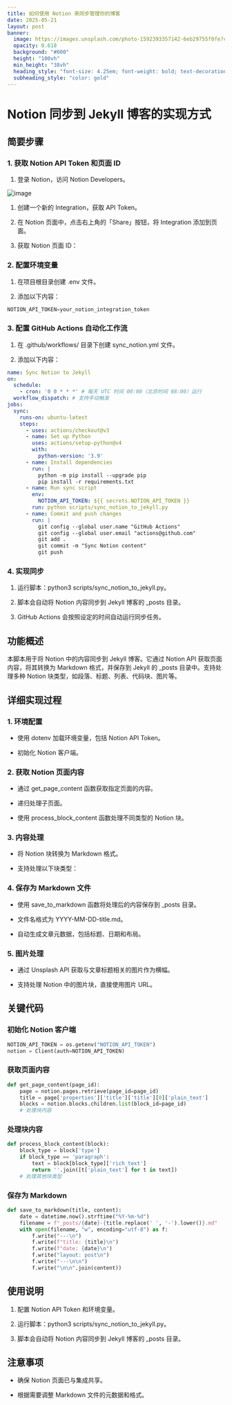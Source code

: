 ```yaml
---
title: 如何使用 Notion 来同步管理你的博客
date: 2025-05-21
layout: post
banner:
  image: https://images.unsplash.com/photo-1592393357142-6eb29755f0fe?crop=entropy&cs=tinysrgb&fit=max&fm=jpg&ixid=M3w2OTIwMzJ8MHwxfHJhbmRvbXx8fHx8fHx8fDE3NDc4MTYxMzd8&ixlib=rb-4.1.0&q=80&w=1080
  opacity: 0.618
  background: "#000"
  height: "100vh"
  min_height: "38vh"
  heading_style: "font-size: 4.25em; font-weight: bold; text-decoration: underline"
  subheading_style: "color: gold"
---
```


# Notion 同步到 Jekyll 博客的实现方式

## 简要步骤

### 1. 获取 Notion API Token 和页面 ID

1. 登录 Notion，访问 Notion Developers。

![image](https://prod-files-secure.s3.us-west-2.amazonaws.com/a7a0cc5a-89b9-4cda-8686-1fba0ca52f40/d19c1afe-dea5-4312-9333-786b0ba83054/image.png?X-Amz-Algorithm=AWS4-HMAC-SHA256&X-Amz-Content-Sha256=UNSIGNED-PAYLOAD&X-Amz-Credential=ASIAZI2LB466T4HME6LR%2F20250521%2Fus-west-2%2Fs3%2Faws4_request&X-Amz-Date=20250521T082857Z&X-Amz-Expires=3600&X-Amz-Security-Token=IQoJb3JpZ2luX2VjEP%2F%2F%2F%2F%2F%2F%2F%2F%2F%2F%2FwEaCXVzLXdlc3QtMiJIMEYCIQDDwkY9JZlTzcrxzrldAMZ8wizHsYnjT3pByH8xw1rxMwIhAN7IGznhvEq4vQp%2B5DeuCEQ8lKYCTIjNv6iG%2FiAuzev8KogECLj%2F%2F%2F%2F%2F%2F%2F%2F%2F%2FwEQABoMNjM3NDIzMTgzODA1IgyTOa7q%2FqP8dv%2BaNnkq3AMAdmIXMGKS1jmziW6ZcT9aneRVb%2F7MeX%2FrlXTOpOJ0XOw%2BDZwL97iYseI%2Bs7CLw7IS9PeyP72wc%2FqtXkCVdIRoCwZ8bdqJDJZP61SylU4jvrHXThFgrp0i0Afaz0lKu9ri7t7UJOmJl12b0cpRYWbAN5vOfOpGVIMNzTWUZHv57iJDuSA5apgOJ8ygO%2BbMKrbj1Q6B8ZSzbH0cO5bQfXJaKTbKBhIBbgB6FDvMKAk190Lmm%2FiNdABACrLjVlnZ8KimBirRiWzCu2umIiZLuqfNGrXQetm22zE4li5jcOYF6SJWKjWJQpkPT%2BMfogFfJA1cykr9NQcPRcIXz6NQ9Wk7gWZIjMYwOjWcURqaYHai8zvFY3xXdSgL7RhAJ57vKOtf6X%2F0FKQKhrzRz3hkyDPOI93EeXsuehu1ufM37KY1UK%2Fh1X8Un2gq1ZI7zNKlHn%2FeQ3X%2B9rG0yjrcDamIy5Y9fp5VD7RbcllTqqNS2WRDd4jOK5UpSwa4vhlswA6KSVa71aypcscFKvsps76ntYmJYAUy2iJw4%2FFpRqD1Bk9VTpO3Z1HIThqlUXq01Ctd3aERizbCFOTSnL4CFY453OwpIoE9A5NsxfBDubNPf4DmeGnoIdCOBvCJ%2Fq2XQzCr7LXBBjqkATX4%2Fa5lVZ8KK7GtD6wTbMwWrHn2DDCnVTCyM1hVDH70qX48W25ID8yA%2BFGPcc9ChA6SlR6vA9cboOuRb%2FoVNDy1B%2FxOyVX9a%2F7ifhzstcDK%2Bn%2Bzj9rzLwc4ScRJvTZllgPky0OkFlO7gRbtJlTblnSMh5N%2BS%2Fe8fsOdNcwqufytcs%2B3nCcdtl%2BMzcTTVPaqhMrKl9xPFSRWXPNjISNqGI2X6yUf&X-Amz-Signature=030398b04dc9c3f887e4f0ace1a0f530167c7a7c24000567af2a0dea0fc986d4&X-Amz-SignedHeaders=host&x-id=GetObject)

1. 创建一个新的 Integration，获取 API Token。

1. 在 Notion 页面中，点击右上角的「Share」按钮，将 Integration 添加到页面。

1. 获取 Notion 页面 ID：


### 2. 配置环境变量

1. 在项目根目录创建 .env 文件。

1. 添加以下内容：

```javascript
NOTION_API_TOKEN=your_notion_integration_token
```

### 3. 配置 GitHub Actions 自动化工作流

1. 在 .github/workflows/ 目录下创建 sync_notion.yml 文件。

1. 添加以下内容：

```yaml
name: Sync Notion to Jekyll
on:
  schedule:
    - cron: '0 0 * * *' # 每天 UTC 时间 00:00（北京时间 08:00）运行
  workflow_dispatch: # 支持手动触发
jobs:
  sync:
    runs-on: ubuntu-latest
    steps:
      - uses: actions/checkout@v3
      - name: Set up Python
        uses: actions/setup-python@v4
        with:
          python-version: '3.9'
      - name: Install dependencies
        run: |
          python -m pip install --upgrade pip
          pip install -r requirements.txt
      - name: Run sync script
        env:
          NOTION_API_TOKEN: ${{ secrets.NOTION_API_TOKEN }}
        run: python scripts/sync_notion_to_jekyll.py
      - name: Commit and push changes
        run: |
          git config --global user.name "GitHub Actions"
          git config --global user.email "actions@github.com"
          git add .
          git commit -m "Sync Notion content"
          git push
```

### 4. 实现同步

1. 运行脚本：python3 scripts/sync_notion_to_jekyll.py。

1. 脚本会自动将 Notion 内容同步到 Jekyll 博客的 _posts 目录。

1. GitHub Actions 会按照设定的时间自动运行同步任务。

## 功能概述

本脚本用于将 Notion 中的内容同步到 Jekyll 博客。它通过 Notion API 获取页面内容，将其转换为 Markdown 格式，并保存到 Jekyll 的 _posts 目录中。支持处理多种 Notion 块类型，如段落、标题、列表、代码块、图片等。

## 详细实现过程

### 1. 环境配置

- 使用 dotenv 加载环境变量，包括 Notion API Token。

- 初始化 Notion 客户端。

### 2. 获取 Notion 页面内容

- 通过 get_page_content 函数获取指定页面的内容。

- 递归处理子页面。

- 使用 process_block_content 函数处理不同类型的 Notion 块。

### 3. 内容处理

- 将 Notion 块转换为 Markdown 格式。

- 支持处理以下块类型：


### 4. 保存为 Markdown 文件

- 使用 save_to_markdown 函数将处理后的内容保存到 _posts 目录。

- 文件名格式为 YYYY-MM-DD-title.md。

- 自动生成文章元数据，包括标题、日期和布局。

### 5. 图片处理

- 通过 Unsplash API 获取与文章标题相关的图片作为横幅。

- 支持处理 Notion 中的图片块，直接使用图片 URL。

## 关键代码

### 初始化 Notion 客户端

```python
NOTION_API_TOKEN = os.getenv("NOTION_API_TOKEN")
notion = Client(auth=NOTION_API_TOKEN)
```

### 获取页面内容

```python
def get_page_content(page_id):
    page = notion.pages.retrieve(page_id=page_id)
    title = page['properties']['title']['title'][0]['plain_text']
    blocks = notion.blocks.children.list(block_id=page_id)
    # 处理块内容
```

### 处理块内容

```python
def process_block_content(block):
    block_type = block['type']
    if block_type == 'paragraph':
        text = block[block_type]['rich_text']
        return ''.join([t['plain_text'] for t in text])
    # 处理其他块类型
```

### 保存为 Markdown

```python
def save_to_markdown(title, content):
    date = datetime.now().strftime("%Y-%m-%d")
    filename = f"_posts/{date}-{title.replace(' ', '-').lower()}.md"
    with open(filename, "w", encoding="utf-8") as f:
        f.write("---\n")
        f.write(f"title: {title}\n")
        f.write(f"date: {date}\n")
        f.write("layout: post\n")
        f.write("---\n\n")
        f.write("\n\n".join(content))
```

## 使用说明

1. 配置 Notion API Token 和环境变量。

1. 运行脚本：python3 scripts/sync_notion_to_jekyll.py。

1. 脚本会自动将 Notion 内容同步到 Jekyll 博客的 _posts 目录。

## 注意事项

- 确保 Notion 页面已与集成共享。

- 根据需要调整 Markdown 文件的元数据和格式。